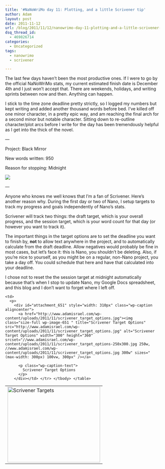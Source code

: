 ```yaml
---
title: '#NaNoWriMo day 11: Plotting, and a little Scrivener tip'
author: Adam
layout: post
date: 2011-11-12
url: /blog/2011/11/12/nanowrimo-day-11-plotting-and-a-little-scrivener-tip/
dsq_thread_id:
  - 469826714
categories:
  - Uncategorized
tags:
  - nanowrimo
  - scrivener

---
```

The last few days haven&#8217;t been the most productive ones. If I were to go by the official NaNoWriMo stats, my current estimated finish date is December 4th and I just won&#8217;t accept that. There are weekends, holidays, and writing sprints between now and then. Anything can happen.

I stick to the time zone deadline pretty strictly, so I logged my numbers but kept writing and added another thousand words before bed. I&#8217;ve killed off one minor character, in a pretty epic way, and am reaching the final arch for a second minor but notable character. Sitting down to re-outline character/plot arcs before I write for the day has been tremendously helpful as I get into the thick of the novel.

&#8212;

Project: Black Mirror

New words written: 950

Reason for stopping: Midnight

![](1)

&#8212;

Anyone who knows me well knows that I&#8217;m a fan of Scrivener. Here&#8217;s another reason why. During the first day or two of Nano, I setup targets to track my progress and goals independently of Nano&#8217;s stats.

Scrivener will track two things: the draft target, which is your overall progress, and the session target, which is your word count for that day (or however you want to track it).

The important things in the target options are to set the deadline you want to finish by, **not** to allow text anywhere in the project, and to automatically calculate from the draft deadline. Allow negatives would probably be fine in most cases, but let&#8217;s face it: this is Nano, you shouldn&#8217;t be deleting. Also, if you&#8217;re nice to yourself, as you might be on a regular, non-Nano project, you take a day off. You could schedule that here and have that calculated into your deadline.

I chose not to reset the the session target at midnight automatically because that&#8217;s when I stop to update Nano, my Google Docs spreadsheet, and this blog and I don&#8217;t want to forget where I left off.

<table style="align: center;">
  <tr>
    <td>
      <a href="http://www.adamisrael.com/wp-content/uploads/2011/11/scrivener_targets.jpg"><img class="alignright size-full wp-image-650" title="Scrivener Targets" src="http://www.adamisrael.com/wp-content/uploads/2011/11/scrivener_targets.jpg" alt="Scrivener Targets" width="301" height="246" srcset="//www.adamisrael.com/wp-content/uploads/2011/11/scrivener_targets-300x245.jpg 300w, //www.adamisrael.com/wp-content/uploads/2011/11/scrivener_targets.jpg 301w" sizes="(max-width: 301px) 100vw, 301px" /></a>
    </td>

    <td>
      <p>
        <div id="attachment_651" style="width: 310px" class="wp-caption aligncenter">
          <a href="http://www.adamisrael.com/wp-content/uploads/2011/11/scrivener_target_options.jpg"><img class="size-full wp-image-651 " title="Scrivener Target Options" src="http://www.adamisrael.com/wp-content/uploads/2011/11/scrivener_target_options.jpg" alt="Scrivener Target Options" width="300" height="360" srcset="//www.adamisrael.com/wp-content/uploads/2011/11/scrivener_target_options-250x300.jpg 250w, //www.adamisrael.com/wp-content/uploads/2011/11/scrivener_target_options.jpg 300w" sizes="(max-width: 300px) 100vw, 300px" /></a>

          <p class="wp-caption-text">
            Scrivener Target Options
          </p>
        </div></td> </tr> </tbody> </table>

 [1]: http://picometer.writertopia.com/words=16570&target=50000
